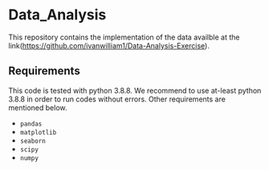 # Data_Analysis
This repository contains the implementation of the data availble at the link(https://github.com/ivanwilliam1/Data-Analysis-Exercise).

## Requirements
This code is tested with python 3.8.8. We recommend to use at-least python 3.8.8 in order to run codes without errors. Other requirements are mentioned below.
* `pandas`
* `matplotlib`
* `seaborn`
* `scipy`
* `numpy`

